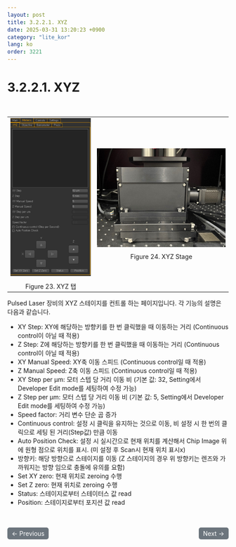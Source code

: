 ```yaml
---
layout: post
title: 3.2.2.1.	XYZ
date: 2025-03-31 13:20:23 +0900
category: "lite_kor"
lang: ko
order: 3221
---
```


# 3.2.2.1. XYZ

<br/> <!-- 한줄 띄기 -->

<!-- 2x2 이미지 테이블 -->
<table align="center">
  <tr>
    <td align="center">
      <img src="/assets/Chapter-3/XYZ.png" alt="XYZ">
      <div style="margin-top: 10px;">Figure 23. XYZ 탭</div>
    </td>
    <td align="center">
      <img src="/assets/Chapter-3/XYZ Stage.png" alt="XYZ Stage">
      <div style="margin-top: 10px;">Figure 24. XYZ Stage</div>
    </td>
  </tr>
</table>

Pulsed Laser 장비의 XYZ 스테이지를 컨트롤 하는 페이지입니다. 각 기능의 설명은 다음과 같습니다.
-	XY Step: XY에 해당하는 방향키를 한 번 클릭했을 때 이동하는 거리 (Continuous control이 아닐 때 적용)
-	Z Step: Z에 해당하는 방향키를 한 번 클릭했을 때 이동하는 거리 (Continuous control이 아닐 때 적용)
-	XY Manual Speed: XY축 이동 스피드 (Continuous control일 때 적용)
-	Z Manual Speed: Z축 이동 스피드 (Continuous control일 때 적용)
-	XY Step per μm: 모터 스텝 당 거리 이동 비 (기본 값: 32, Setting에서 Developer Edit mode를 세팅하여 수정 가능)
-	Z Step per μm: 모터 스텝 당 거리 이동 비 (기본 값: 5, Setting에서 Developer Edit mode를 세팅하여 수정 가능)
-	Speed factor: 거리 변수 단순 곱 증가
-	Continuous control: 설정 시 클릭을 유지하는 것으로 이동, 비 설정 시 한 번의 클릭으로 세팅 된 거리(Step값) 만큼 이동
-	Auto Position Check: 설정 시 실시간으로 현재 위치를 계산해서 Chip Image 위에 원형 점으로 위치를 표시. (미 설정 후 Scan시 현재 위치 표시x)
-	방향키: 해당 방향으로 스테이지를 이동 (Z 스테이지의 경우 위 방향키는 렌즈와 가까워지는 방향 임으로 충돌에 유의를 요함)
-	Set XY zero: 현재 위치로 zeroing 수행
-	Set Z zero: 현재 위치로 zeroing 수행
-	Status: 스테이지로부터 스테이터스 값 read
-	Position: 스테이지로부터 포지션 값 read
 


<!-- 이전/다음 페이지 버튼 -->
<br/>
<br/>
<div style="display: flex; justify-content: space-between; align-items: center; margin-top: 10;">
  <!-- 이전 페이지 버튼 -->
  <a href="/manuals/manuals_lite_kor/Chapter 3/Chapter 3-2-2/" class="btn btn-primary" style="display: inline-block; padding: 5px 10px; background-color: #6c757d; color: white; text-decoration: none; border-radius: 5px;">
    ← Previous
  </a>

  <!-- 다음 페이지 버튼 -->
  <a href="/manuals/manuals_lite_kor/Chapter 3/Chapter 3-2-2-2/" class="btn btn-primary" style="display: inline-block; padding: 5px 10px; background-color: #6c757d; color: white; text-decoration: none; border-radius: 5px;">
    Next →
  </a>
</div>